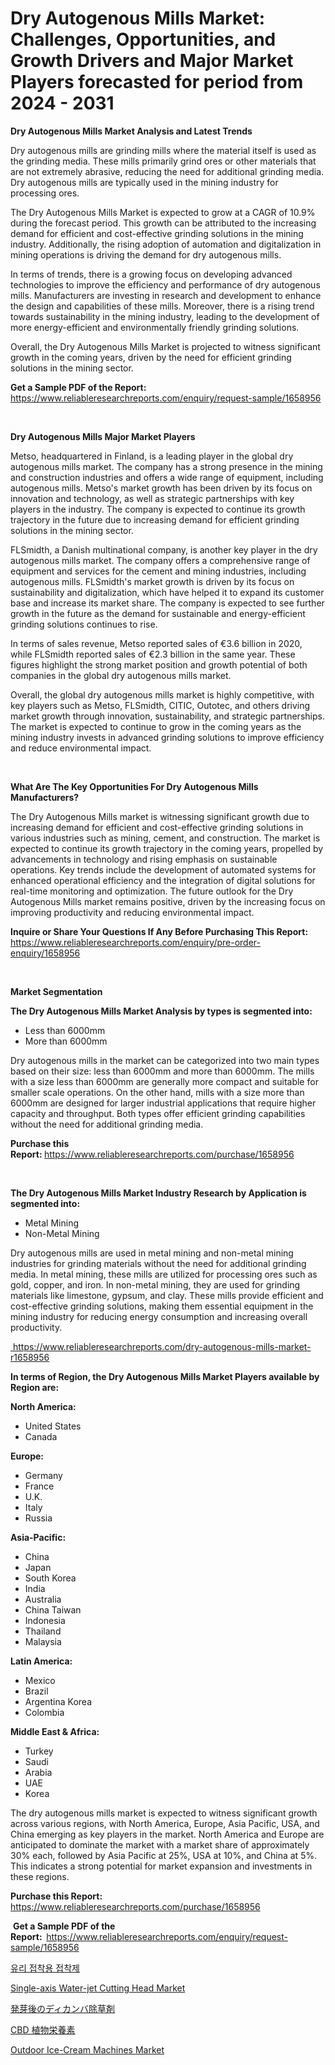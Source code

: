 <p><h1>Dry Autogenous Mills Market: Challenges, Opportunities, and Growth Drivers and Major Market Players forecasted for period from 2024 - 2031</h1></p><p><strong>Dry Autogenous Mills Market Analysis and Latest Trends</strong></p>
<p><p>Dry autogenous mills are grinding mills where the material itself is used as the grinding media. These mills primarily grind ores or other materials that are not extremely abrasive, reducing the need for additional grinding media. Dry autogenous mills are typically used in the mining industry for processing ores.</p><p>The Dry Autogenous Mills Market is expected to grow at a CAGR of 10.9% during the forecast period. This growth can be attributed to the increasing demand for efficient and cost-effective grinding solutions in the mining industry. Additionally, the rising adoption of automation and digitalization in mining operations is driving the demand for dry autogenous mills.</p><p>In terms of trends, there is a growing focus on developing advanced technologies to improve the efficiency and performance of dry autogenous mills. Manufacturers are investing in research and development to enhance the design and capabilities of these mills. Moreover, there is a rising trend towards sustainability in the mining industry, leading to the development of more energy-efficient and environmentally friendly grinding solutions.</p><p>Overall, the Dry Autogenous Mills Market is projected to witness significant growth in the coming years, driven by the need for efficient grinding solutions in the mining sector.</p></p>
<p><strong>Get a Sample PDF of the Report:&nbsp;</strong> <a href="https://www.reliableresearchreports.com/enquiry/request-sample/1658956">https://www.reliableresearchreports.com/enquiry/request-sample/1658956</a></p>
<p>&nbsp;</p>
<p><strong>Dry Autogenous Mills Major Market Players</strong></p>
<p><p>Metso, headquartered in Finland, is a leading player in the global dry autogenous mills market. The company has a strong presence in the mining and construction industries and offers a wide range of equipment, including autogenous mills. Metso's market growth has been driven by its focus on innovation and technology, as well as strategic partnerships with key players in the industry. The company is expected to continue its growth trajectory in the future due to increasing demand for efficient grinding solutions in the mining sector.</p><p>FLSmidth, a Danish multinational company, is another key player in the dry autogenous mills market. The company offers a comprehensive range of equipment and services for the cement and mining industries, including autogenous mills. FLSmidth's market growth is driven by its focus on sustainability and digitalization, which have helped it to expand its customer base and increase its market share. The company is expected to see further growth in the future as the demand for sustainable and energy-efficient grinding solutions continues to rise.</p><p>In terms of sales revenue, Metso reported sales of €3.6 billion in 2020, while FLSmidth reported sales of €2.3 billion in the same year. These figures highlight the strong market position and growth potential of both companies in the global dry autogenous mills market.</p><p>Overall, the global dry autogenous mills market is highly competitive, with key players such as Metso, FLSmidth, CITIC, Outotec, and others driving market growth through innovation, sustainability, and strategic partnerships. The market is expected to continue to grow in the coming years as the mining industry invests in advanced grinding solutions to improve efficiency and reduce environmental impact.</p></p>
<p>&nbsp;</p>
<p><strong>What Are The Key Opportunities For Dry Autogenous Mills Manufacturers?</strong></p>
<p><p>The Dry Autogenous Mills market is witnessing significant growth due to increasing demand for efficient and cost-effective grinding solutions in various industries such as mining, cement, and construction. The market is expected to continue its growth trajectory in the coming years, propelled by advancements in technology and rising emphasis on sustainable operations. Key trends include the development of automated systems for enhanced operational efficiency and the integration of digital solutions for real-time monitoring and optimization. The future outlook for the Dry Autogenous Mills market remains positive, driven by the increasing focus on improving productivity and reducing environmental impact.</p></p>
<p><strong>Inquire or Share Your Questions If Any Before Purchasing This Report:</strong> <a href="https://www.reliableresearchreports.com/enquiry/pre-order-enquiry/1658956">https://www.reliableresearchreports.com/enquiry/pre-order-enquiry/1658956</a></p>
<p>&nbsp;</p>
<p><strong>Market Segmentation</strong></p>
<p><strong>The Dry Autogenous Mills Market Analysis by types is segmented into:</strong></p>
<p><ul><li>Less than 6000mm</li><li>More than 6000mm</li></ul></p>
<p><p>Dry autogenous mills in the market can be categorized into two main types based on their size: less than 6000mm and more than 6000mm. The mills with a size less than 6000mm are generally more compact and suitable for smaller scale operations. On the other hand, mills with a size more than 6000mm are designed for larger industrial applications that require higher capacity and throughput. Both types offer efficient grinding capabilities without the need for additional grinding media.</p></p>
<p><strong>Purchase this Report:&nbsp;</strong><a href="https://www.reliableresearchreports.com/purchase/1658956">https://www.reliableresearchreports.com/purchase/1658956</a></p>
<p>&nbsp;</p>
<p><strong>The Dry Autogenous Mills Market Industry Research by Application is segmented into:</strong></p>
<p><ul><li>Metal Mining</li><li>Non-Metal Mining</li></ul></p>
<p><p>Dry autogenous mills are used in metal mining and non-metal mining industries for grinding materials without the need for additional grinding media. In metal mining, these mills are utilized for processing ores such as gold, copper, and iron. In non-metal mining, they are used for grinding materials like limestone, gypsum, and clay. These mills provide efficient and cost-effective grinding solutions, making them essential equipment in the mining industry for reducing energy consumption and increasing overall productivity.</p></p>
<p><a href="https://www.reliableresearchreports.com/dry-autogenous-mills-market-r1658956">&nbsp;https://www.reliableresearchreports.com/dry-autogenous-mills-market-r1658956</a></p>
<p><strong>In terms of Region, the Dry Autogenous Mills Market Players available by Region are:</strong></p>
<p>
    <p> <strong> North America: </strong>
        <ul>
            <li>United States</li>
            <li>Canada</li>
        </ul>
        </p> 
    <p> <strong> Europe: </strong>
        <ul>
            <li>Germany</li>
            <li>France</li>
            <li>U.K.</li>
            <li>Italy</li>
            <li>Russia</li>
        </ul>
        </p> 
    <p> <strong> Asia-Pacific: </strong>
        <ul>
            <li>China</li>
            <li>Japan</li>
            <li>South Korea</li>
            <li>India</li>
            <li>Australia</li>
            <li>China Taiwan</li>
            <li>Indonesia</li>
            <li>Thailand</li>
            <li>Malaysia</li>
        </ul>
        </p> 
    <p> <strong> Latin America: </strong>
        <ul>
            <li>Mexico</li>
            <li>Brazil</li>
            <li>Argentina Korea</li>
            <li>Colombia</li>
        </ul>
        </p> 
    <p> <strong> Middle East & Africa: </strong>
        <ul>
            <li>Turkey</li>
            <li>Saudi</li>
            <li>Arabia</li>
            <li>UAE</li>
            <li>Korea</li>
        </ul>
    </p>
    </p>
<p><p>The dry autogenous mills market is expected to witness significant growth across various regions, with North America, Europe, Asia Pacific, USA, and China emerging as key players in the market. North America and Europe are anticipated to dominate the market with a market share of approximately 30% each, followed by Asia Pacific at 25%, USA at 10%, and China at 5%. This indicates a strong potential for market expansion and investments in these regions.</p></p>
<p><strong>Purchase this Report: </strong><a href="https://www.reliableresearchreports.com/purchase/1658956">https://www.reliableresearchreports.com/purchase/1658956</a></p>
<p>&nbsp;<strong>Get a Sample PDF of the Report:&nbsp;&nbsp;</strong><a href="https://www.reliableresearchreports.com/enquiry/request-sample/1658956">https://www.reliableresearchreports.com/enquiry/request-sample/1658956</a></p>
<p><strong></strong></p>
<p><p><a href="https://medium.com/@gustavorn8776/%EC%9C%A0%EB%A6%AC-%EC%A0%91%ED%95%A9%EC%9D%84-%EC%9C%84%ED%95%9C-%EC%A0%91%EC%B0%A9%EC%A0%9C-%EC%8B%9C%EC%9E%A5-%EC%A7%80%ED%91%9C-%ED%95%B4%EB%8F%85-%EC%8B%9C%EC%9E%A5-%EC%A0%90%EC%9C%A0%EC%9C%A8-%ED%8A%B8%EB%A0%8C%EB%93%9C-%EB%B0%8F-%EC%84%B1%EC%9E%A5-%EC%96%91%EC%83%81-1c81f3b69413">유리 접착용 접착제</a></p><p><a href="https://www.linkedin.com/pulse/single-axis-water-jet-cutting-head-market-insight-trends-growth-parae">Single-axis Water-jet Cutting Head Market</a></p><p><a href="https://medium.com/@ethantreutel/2024%E5%B9%B4%E3%81%8B%E3%82%892031%E5%B9%B4%E3%81%BE%E3%81%A7%E3%81%AE%E6%9C%9F%E9%96%93%E3%81%AB%E4%BA%88%E6%B8%AC%E3%81%95%E3%82%8C%E3%82%8B%E3%83%9D%E3%82%B9%E3%83%88%E3%82%A8%E3%83%9E%E3%83%BC%E3%82%B8%E3%82%A7%E3%83%B3%E3%82%B9%E3%82%B8%E3%82%AB%E3%83%B3%E3%83%90%E9%99%A4%E8%8D%89%E5%89%A4%E5%B8%82%E5%A0%B4%E3%81%AE%E5%88%86%E6%9E%90%E3%81%A8%E3%82%B5%E3%82%A4%E3%82%BA%E4%BA%88%E6%B8%AC-cb07a301238f">発芽後のディカンバ除草剤</a></p><p><a href="https://github.com/DanykaKilback/Market-Research-Report-List-1/blob/main/220311596154.md">CBD 植物栄養素</a></p><p><a href="https://www.linkedin.com/pulse/outdoor-ice-cream-machines-market-competitive-analysis-trends-j15ne">Outdoor Ice-Cream Machines Market</a></p></p>